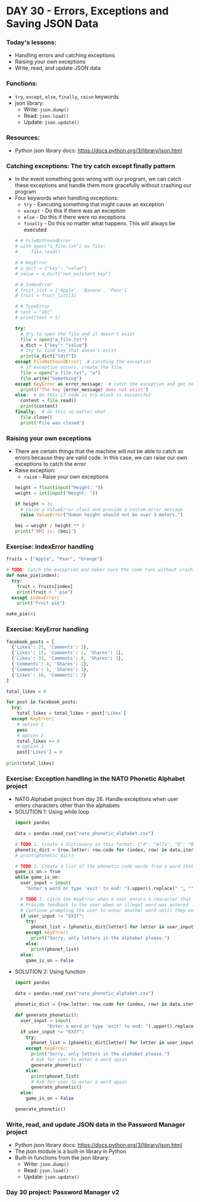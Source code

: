 # DAY 30 - Errors, Exceptions and Saving JSON Data

### Today's lessons:
- Handling errors and catching exceptions
- Raising your own exceptions 
- Write, read, and update JSON data

### Functions:
- `try`, `except`, `else`, `finally`, `raise` keywords
- json library:
  - Write: `json.dump()`
  - Read: `json.load()`
  - Update: `json.update()`

### Resources:
- Python json library docs: https://docs.python.org/3/library/json.html

### Catching exceptions: The try catch except finally pattern
- In the event something goes wrong with our program, we can catch these exceptions and handle them more gracefully without crashing our program
- Four keywords when handling exceptions:
  - `try` - Executing something that might cause an exception
  - `except` - Do this if there was an exception
  - `else` - Do this if there were no exceptions
  - `finally` - Do this no matter what happens. This will always be executed
  ```py
  # # FileNotFoundError
  # with open("a_file.txt") as file:
  # 	file.read()

  # # KeyError
  # a_dict = {"key": "value"}
  # value = a_dict["non_existent_key"]

  # # IndexError
  # fruit_list = ['Apple', 'Banana', 'Pear']
  # fruit = fruit_list[3]

  # # TypeError
  # text = "abc"
  # print(text + 5)

  try:
    # try to open the file and it doesn't exist
    file = open("a_file.txt")
    a_dict = {"key": "value"}
    # try to find key that doesn't exist
    print(a_dict["ldjf"])
  except FileNotFoundError:  # catching the exception
    # if exception occurs, create the file
    file = open("a_file.txt", "w")
    file.write("Something")
  except KeyError as error_message:  # catch the exception and get hold of the error message
    print(f"The key {error_message} does not exist")
  else:  # do this if code in try block is successful
    content = file.read()
    print(content)
  finally:  # do this no matter what
    file.close()
    print('File was closed')
  ```

### Raising your own exceptions
- There are certain things that the machine will not be able to catch as errors because they are valid code. In this case, we can raise our own exceptions to catch the error
- Raise exception:
  - `raise` - Raise your own exceptions
  ```py
  height = float(input("Height: "))
  weight = int(input("Weight: "))

  if height > 3:
    # raise a ValueError class and provide a custom error message
    raise ValueError("Human height should not be over 3 meters.")

  bmi = weight / height ** 2
  print(f"BMI is: {bmi}")
  ```

### Exercise: IndexError handling
```py
fruits = ["Apple", "Pear", "Orange"]

# TODO: Catch the exception and maker sure the code runs without crashing
def make_pie(index):
  try:
    fruit = fruits[index]
    print(fruit + " pie")
  except IndexError:
    print("fruit pie")

make_pie(4)
```

### Exercise: KeyError handling
```py
facebook_posts = [
  {'Likes': 21, 'Comments': 2},
  {'Likes': 13, 'Comments': 2, 'Shares': 1},
  {'Likes': 33, 'Comments': 8, 'Shares': 3},
  {'Comments': 4, 'Shares': 2},
  {'Comments': 1, 'Shares': 1},
  {'Likes': 19, 'Comments': 3}
]

total_likes = 0

for post in facebook_posts:
  try:
    total_likes = total_likes + post['Likes']
  except KeyError:
    # option 1
    pass
    # option 2
    total_likes += 0
    # option 3
    post['Likes'] = 0
		
print(total_likes)
```

### Exercise: Exception handling in the NATO Phonetic Alphabet project
- NATO Alphabet project from day 26. Handle exceptions when user enters characters other than the alphabets
- SOLUTION 1: Using while loop
  ```py
  import pandas

  data = pandas.read_csv("nato_phonetic_alphabet.csv")

  # TODO 1. Create a dictionary in this format: {"A": "Alfa", "B": "Bravo"}
  phonetic_dict = {row.letter: row.code for (index, row) in data.iterrows()}
  # print(phonetic_dict)

  # TODO 2. Create a list of the phonetic code words from a word that the user inputs.
  game_is_on = True
  while game_is_on:
    user_input = input(
      "Enter a word or type 'exit' to end: ").upper().replace(" ", "")

    # TODO 3. Catch the KeyError when a user enters a character that is not in the dictionary
    # Provide feedback to the user when an illegal word was entered
    # Continue prompting the user to enter another word until they enter a valid word
    if user_input != "EXIT":
      try:
        phonet_list = [phonetic_dict[letter] for letter in user_input]
      except KeyError:
        print("Sorry, only letters in the alphabet please.")
      else:
        print(phonet_list)
    else:
      game_is_on = False
  ```
- SOLUTION 2: Using function
  ```py
  import pandas

  data = pandas.read_csv("nato_phonetic_alphabet.csv")

  phonetic_dict = {row.letter: row.code for (index, row) in data.iterrows()}

  def generate_phonetic():
    user_input = input(
              "Enter a word or type 'exit' to end: ").upper().replace(" ", "")
    if user_input != "EXIT":
      try:
        phonet_list = [phonetic_dict[letter] for letter in user_input]
      except KeyError:
        print("Sorry, only letters in the alphabet please.")
        # Ask for user to enter a word again
        generate_phonetic()
      else:
        print(phonet_list)
        # Ask for user to enter a word again
        generate_phonetic()
    else:
      game_is_on = False

  generate_phonetic()
  ```

### Write, read, and update JSON data in the Password Manager project
- Python json library docs: https://docs.python.org/3/library/json.html
- The json module is a built-in library in Python
- Built-in functions from the json library:
  - Write: `json.dump()`
  - Read: `json.load()`
  - Update: `json.update()`

### Day 30 project: Password Manager v2
```py

```